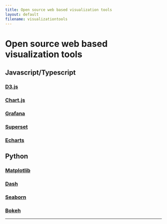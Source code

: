 ```yaml
---
title: Open source web based visualization tools
layout: default
filename: visualizationtools
--- 
```

# Open source web based visualization tools

## Javascript/Typescript

### [D3.js](https://github.com/d3)

### [Chart.js](https://github.com/chartjs/Chart.js)

### [Grafana](https://github.com/grafana/grafana)

### [Superset](https://github.com/apache/superset)

### [Echarts](https://github.com/ecomfe/echarts-examples)

## Python

### [Matplotlib](https://github.com/matplotlib/matplotlib)

### [Dash](https://github.com/plotly/dash)

### [Seaborn](https://github.com/mwaskom/seaborn)

### [Bokeh](https://github.com/bokeh/bokeh)

----------------------------------------------------------

